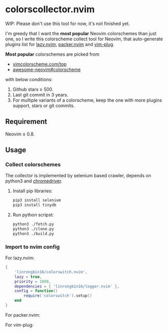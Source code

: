 # colorscollector.nvim

WIP: Please don't use this tool for now, it's not finished yet.

I'm greedy that I want the **most popular** Neovim colorschemes than just one,
so I write this colorscheme collect tool for Neovim, that auto-generate plugins
list for [lazy.nvim](https://github.com/folke/lazy.nvim),
[packer.nvim](https://github.com/wbthomason/packer.nvim) and [vim-plug](https://github.com/junegunn/vim-plug).

**Most popular** colorschemes are picked from

- [vimcolorscheme.com/top](https://vimcolorschemes.com/top)
- [awesome-neovim#colorscheme](https://www.trackawesomelist.com/rockerBOO/awesome-neovim/readme/#colorscheme)

with below conditions:

1. Github stars &ge; 500.
2. Last git commit in 3 years.
3. For multiple variants of a colorscheme, keep the one with more plugins
   support, stars or git commits.

## Requirement

Neovim &ge; 0.8.

## Usage

### Collect colorschemes

The collector is implemented by selenium based crawler, depends on
python3 and [chromedriver](https://chromedriver.chromium.org/downloads).

1. Install pip libraries:

   ```bash
   pip3 install selenium
   pip3 install tinydb
   ```

2. Run python scripst:

   ```bash
   python3 ./fetch.py
   python3 ./clone.py
   python3 ./build.py
   ```

### Import to nvim config

For lazy.nvim:

```lua
{
    'linrongbin16/colorswitch.nvim',
    lazy = true,
    priority = 1000,
    dependencies = { 'linrongbin16/logger.nvim' },
    config = function()
        require('colorswitch').setup()
    end
}
```

For packer.nvim:

For vim-plug:
